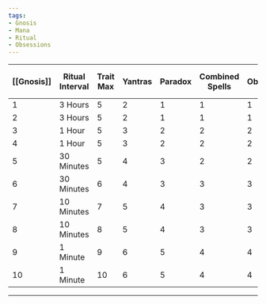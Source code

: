 ```yaml
---
tags:
- Gnosis
- Mana
- Ritual
- Obsessions
---
```



| [[Gnosis]] | Ritual Interval | Trait Max | Yantras | Paradox | Combined Spells | Obsessions | [[Mana]]/ [[Mana]] per Turn | Highest Arcanum Max | Other Arcana Max |
| ---- | ---- | ---- | ---- | ---- | ---- | ---- | ---- | ---- | ---- |
| 1 | 3 Hours | 5 | 2 | 1 | 1 | 1 | 10 / 1 | 3 | 2 |
| 2 | 3 Hours | 5 | 2 | 1 | 1 | 1 | 11 / 2 | 3 | 3 |
| 3 | 1 Hour | 5 | 3 | 2 | 2 | 2 | 12 / 3 | 4 | 3 |
| 4 | 1 Hour | 5 | 3 | 2 | 2 | 2 | 13 / 4 | 4 | 4 |
| 5 | 30 Minutes | 5 | 4 | 3 | 2 | 2 | 15 / 5 | 5 | 4 |
| 6 | 30 Minutes | 6 | 4 | 3 | 3 | 3 | 20 / 6 | 5 | 5 |
| 7 | 10 Minutes | 7 | 5 | 4 | 3 | 3 | 25 / 7 | 5 | 5 |
| 8 | 10 Minutes | 8 | 5 | 4 | 3 | 3 | 30 / 8 | 5 | 5 |
| 9 | 1 Minute | 9 | 6 | 5 | 4 | 4 | 50 / 10 | 5 | 5 |
| 10 | 1 Minute | 10 | 6 | 5 | 4 | 4 | 75 / 15 | 5 | 5 |

---